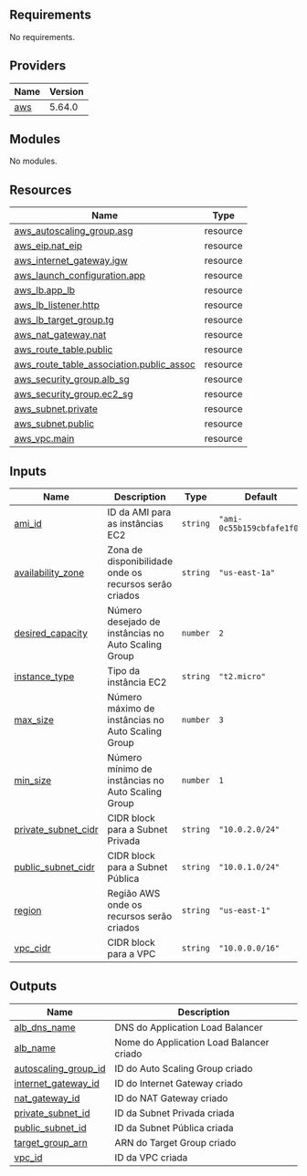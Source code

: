 <!-- BEGIN_TF_DOCS -->
## Requirements

No requirements.

## Providers

| Name | Version |
|------|---------|
| <a name="provider_aws"></a> [aws](#provider\_aws) | 5.64.0 |

## Modules

No modules.

## Resources

| Name | Type |
|------|------|
| [aws_autoscaling_group.asg](https://registry.terraform.io/providers/hashicorp/aws/latest/docs/resources/autoscaling_group) | resource |
| [aws_eip.nat_eip](https://registry.terraform.io/providers/hashicorp/aws/latest/docs/resources/eip) | resource |
| [aws_internet_gateway.igw](https://registry.terraform.io/providers/hashicorp/aws/latest/docs/resources/internet_gateway) | resource |
| [aws_launch_configuration.app](https://registry.terraform.io/providers/hashicorp/aws/latest/docs/resources/launch_configuration) | resource |
| [aws_lb.app_lb](https://registry.terraform.io/providers/hashicorp/aws/latest/docs/resources/lb) | resource |
| [aws_lb_listener.http](https://registry.terraform.io/providers/hashicorp/aws/latest/docs/resources/lb_listener) | resource |
| [aws_lb_target_group.tg](https://registry.terraform.io/providers/hashicorp/aws/latest/docs/resources/lb_target_group) | resource |
| [aws_nat_gateway.nat](https://registry.terraform.io/providers/hashicorp/aws/latest/docs/resources/nat_gateway) | resource |
| [aws_route_table.public](https://registry.terraform.io/providers/hashicorp/aws/latest/docs/resources/route_table) | resource |
| [aws_route_table_association.public_assoc](https://registry.terraform.io/providers/hashicorp/aws/latest/docs/resources/route_table_association) | resource |
| [aws_security_group.alb_sg](https://registry.terraform.io/providers/hashicorp/aws/latest/docs/resources/security_group) | resource |
| [aws_security_group.ec2_sg](https://registry.terraform.io/providers/hashicorp/aws/latest/docs/resources/security_group) | resource |
| [aws_subnet.private](https://registry.terraform.io/providers/hashicorp/aws/latest/docs/resources/subnet) | resource |
| [aws_subnet.public](https://registry.terraform.io/providers/hashicorp/aws/latest/docs/resources/subnet) | resource |
| [aws_vpc.main](https://registry.terraform.io/providers/hashicorp/aws/latest/docs/resources/vpc) | resource |

## Inputs

| Name | Description | Type | Default | Required |
|------|-------------|------|---------|:--------:|
| <a name="input_ami_id"></a> [ami\_id](#input\_ami\_id) | ID da AMI para as instâncias EC2 | `string` | `"ami-0c55b159cbfafe1f0"` | no |
| <a name="input_availability_zone"></a> [availability\_zone](#input\_availability\_zone) | Zona de disponibilidade onde os recursos serão criados | `string` | `"us-east-1a"` | no |
| <a name="input_desired_capacity"></a> [desired\_capacity](#input\_desired\_capacity) | Número desejado de instâncias no Auto Scaling Group | `number` | `2` | no |
| <a name="input_instance_type"></a> [instance\_type](#input\_instance\_type) | Tipo da instância EC2 | `string` | `"t2.micro"` | no |
| <a name="input_max_size"></a> [max\_size](#input\_max\_size) | Número máximo de instâncias no Auto Scaling Group | `number` | `3` | no |
| <a name="input_min_size"></a> [min\_size](#input\_min\_size) | Número mínimo de instâncias no Auto Scaling Group | `number` | `1` | no |
| <a name="input_private_subnet_cidr"></a> [private\_subnet\_cidr](#input\_private\_subnet\_cidr) | CIDR block para a Subnet Privada | `string` | `"10.0.2.0/24"` | no |
| <a name="input_public_subnet_cidr"></a> [public\_subnet\_cidr](#input\_public\_subnet\_cidr) | CIDR block para a Subnet Pública | `string` | `"10.0.1.0/24"` | no |
| <a name="input_region"></a> [region](#input\_region) | Região AWS onde os recursos serão criados | `string` | `"us-east-1"` | no |
| <a name="input_vpc_cidr"></a> [vpc\_cidr](#input\_vpc\_cidr) | CIDR block para a VPC | `string` | `"10.0.0.0/16"` | no |

## Outputs

| Name | Description |
|------|-------------|
| <a name="output_alb_dns_name"></a> [alb\_dns\_name](#output\_alb\_dns\_name) | DNS do Application Load Balancer |
| <a name="output_alb_name"></a> [alb\_name](#output\_alb\_name) | Nome do Application Load Balancer criado |
| <a name="output_autoscaling_group_id"></a> [autoscaling\_group\_id](#output\_autoscaling\_group\_id) | ID do Auto Scaling Group criado |
| <a name="output_internet_gateway_id"></a> [internet\_gateway\_id](#output\_internet\_gateway\_id) | ID do Internet Gateway criado |
| <a name="output_nat_gateway_id"></a> [nat\_gateway\_id](#output\_nat\_gateway\_id) | ID do NAT Gateway criado |
| <a name="output_private_subnet_id"></a> [private\_subnet\_id](#output\_private\_subnet\_id) | ID da Subnet Privada criada |
| <a name="output_public_subnet_id"></a> [public\_subnet\_id](#output\_public\_subnet\_id) | ID da Subnet Pública criada |
| <a name="output_target_group_arn"></a> [target\_group\_arn](#output\_target\_group\_arn) | ARN do Target Group criado |
| <a name="output_vpc_id"></a> [vpc\_id](#output\_vpc\_id) | ID da VPC criada |
<!-- END_TF_DOCS -->